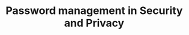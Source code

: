 ---
layout: category
category: password-management
title: Password management in Security and Privacy
description: Securely manage your passwords and login credentials with password management software, making it easier to stay safe online.
permalink: /password-management/
---